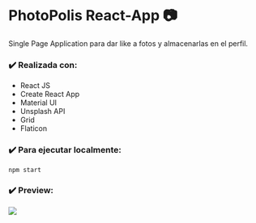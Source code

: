 # PhotoPolis React-App :camera:
Single Page Application para dar like a fotos y almacenarlas en el perfil.
### :heavy_check_mark: Realizada con:
 
 * React JS
 * Create React App
 * Material UI
 * Unsplash API
 * Grid
 * Flaticon
 
### :heavy_check_mark: Para ejecutar localmente: 
```
npm start
```
### :heavy_check_mark: Preview:

<p align="left">
  <img src=https:// />
</p>
